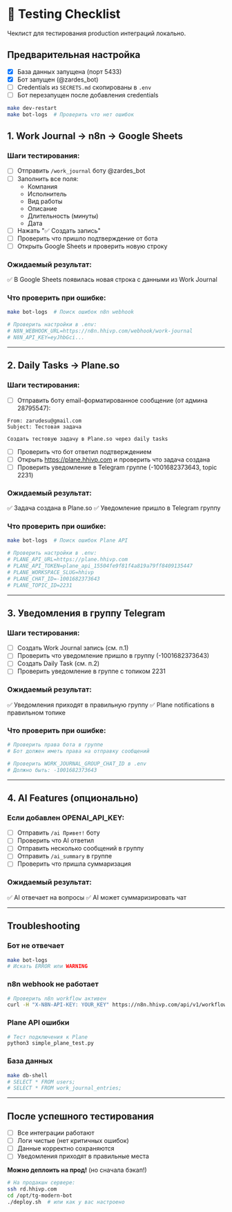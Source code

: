 # 🧪 Testing Checklist

Чеклист для тестирования production интеграций локально.

## Предварительная настройка

- [x] База данных запущена (порт 5433)
- [x] Бот запущен (@zardes_bot)
- [ ] Credentials из `SECRETS.md` скопированы в `.env`
- [ ] Бот перезапущен после добавления credentials

```bash
make dev-restart
make bot-logs  # Проверить что нет ошибок
```

## 1. Work Journal → n8n → Google Sheets

### Шаги тестирования:

- [ ] Отправить `/work_journal` боту @zardes_bot
- [ ] Заполнить все поля:
  - Компания
  - Исполнитель
  - Вид работы
  - Описание
  - Длительность (минуты)
  - Дата
- [ ] Нажать "✅ Создать запись"
- [ ] Проверить что пришло подтверждение от бота
- [ ] Открыть Google Sheets и проверить новую строку

### Ожидаемый результат:

✅ В Google Sheets появилась новая строка с данными из Work Journal

### Что проверить при ошибке:

```bash
make bot-logs  # Поиск ошибок n8n webhook

# Проверить настройки в .env:
# N8N_WEBHOOK_URL=https://n8n.hhivp.com/webhook/work-journal
# N8N_API_KEY=eyJhbGci...
```

---

## 2. Daily Tasks → Plane.so

### Шаги тестирования:

- [ ] Отправить боту email-форматированное сообщение (от админа 28795547):

```
From: zarudesu@gmail.com
Subject: Тестовая задача

Создать тестовую задачу в Plane.so через daily tasks
```

- [ ] Проверить что бот ответил подтверждением
- [ ] Открыть https://plane.hhivp.com и проверить что задача создана
- [ ] Проверить уведомление в Telegram группе (-1001682373643, topic 2231)

### Ожидаемый результат:

✅ Задача создана в Plane.so
✅ Уведомление пришло в Telegram группу

### Что проверить при ошибке:

```bash
make bot-logs  # Поиск ошибок Plane API

# Проверить настройки в .env:
# PLANE_API_URL=https://plane.hhivp.com
# PLANE_API_TOKEN=plane_api_15504fe9f81f4a819a79ff8409135447
# PLANE_WORKSPACE_SLUG=hhivp
# PLANE_CHAT_ID=-1001682373643
# PLANE_TOPIC_ID=2231
```

---

## 3. Уведомления в группу Telegram

### Шаги тестирования:

- [ ] Создать Work Journal запись (см. п.1)
- [ ] Проверить что уведомление пришло в группу (-1001682373643)
- [ ] Создать Daily Task (см. п.2)
- [ ] Проверить уведомление в группе с топиком 2231

### Ожидаемый результат:

✅ Уведомления приходят в правильную группу
✅ Plane notifications в правильном топике

### Что проверить при ошибке:

```bash
# Проверить права бота в группе
# Бот должен иметь права на отправку сообщений

# Проверить WORK_JOURNAL_GROUP_CHAT_ID в .env
# Должно быть: -1001682373643
```

---

## 4. AI Features (опционально)

### Если добавлен OPENAI_API_KEY:

- [ ] Отправить `/ai Привет!` боту
- [ ] Проверить что AI ответил
- [ ] Отправить несколько сообщений в группу
- [ ] Отправить `/ai_summary` в группе
- [ ] Проверить что пришла суммаризация

### Ожидаемый результат:

✅ AI отвечает на вопросы
✅ AI может суммаризировать чат

---

## Troubleshooting

### Бот не отвечает
```bash
make bot-logs
# Искать ERROR или WARNING
```

### n8n webhook не работает
```bash
# Проверить n8n workflow активен
curl -H "X-N8N-API-KEY: YOUR_KEY" https://n8n.hhivp.com/api/v1/workflows
```

### Plane API ошибки
```bash
# Тест подключения к Plane
python3 simple_plane_test.py
```

### База данных
```bash
make db-shell
# SELECT * FROM users;
# SELECT * FROM work_journal_entries;
```

---

## После успешного тестирования

- [ ] Все интеграции работают
- [ ] Логи чистые (нет критичных ошибок)
- [ ] Данные корректно сохраняются
- [ ] Уведомления приходят в правильные места

**Можно деплоить на прод!** (но сначала бэкап!)

```bash
# На продакшн сервере:
ssh rd.hhivp.com
cd /opt/tg-modern-bot
./deploy.sh  # или как у вас настроено
```
